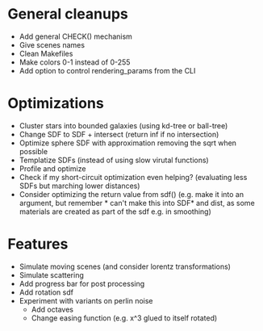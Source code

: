 # General cleanups
* Add general CHECK() mechanism
* Give scenes names
* Clean Makefiles
* Make colors 0-1 instead of 0-255
* Add option to control rendering_params from the CLI

# Optimizations
* Cluster stars into bounded galaxies (using kd-tree or ball-tree)
* Change SDF to SDF + intersect (return inf if no intersection)
* Optimize sphere SDF with approximation removing the sqrt when possible
* Templatize SDFs (instead of using slow virutal functions)
* Profile and optimize
* Check if my short-circuit optimization even helping? (evaluating less SDFs but marching lower distances)
* Consider optimizing the return value from sdf() (e.g. make it into an argument, but remember * can't make this into SDF* and dist, as some materials are created as part of the sdf e.g. in smoothing)

# Features
* Simulate moving scenes (and consider lorentz transformations)
* Simulate scattering
* Add progress bar for post processing
* Add rotation sdf
* Experiment with variants on perlin noise
    * Add octaves
    * Change easing function (e.g. x^3 glued to itself rotated)
